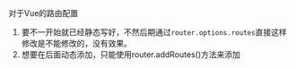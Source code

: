 对于Vue的路由配置

1. 要不一开始就已经静态写好，不然后期通过`router.options.routes`直接这样修改是不能修改的，没有效果。
2. 想要在后面动态添加，只能使用router.addRoutes()方法来添加

